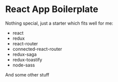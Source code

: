# React App Boilerplate

Nothing special, just a starter which fits well for me:

- react
- redux
- react-router
- connected-react-router
- redux-saga
- redux-toastify
- node-sass

And some other stuff
